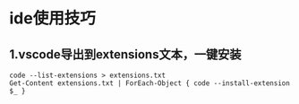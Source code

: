 # ide使用技巧

## 1.vscode导出到extensions文本，一键安装

```
code --list-extensions > extensions.txt
Get-Content extensions.txt | ForEach-Object { code --install-extension $_ }
```

### 
